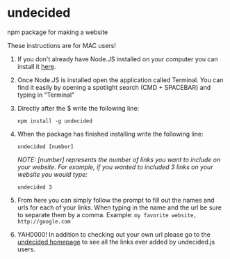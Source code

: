 # undecided
npm package for making a website

These instructions are for MAC users!

1. If you don't already have Node.JS installed on your computer you can install it <a href="https://nodejs.org/en/">here</a>.

2. Once Node.JS is installed open the application called Terminal. You can find it easily by opening a spotlight search (CMD + SPACEBAR) and typing in "Terminal"

3. Directly after the $ write the following line:

   ```npm install -g undecided```
   
4. When the package has finished installing write the following line:

    ```undecided [number]```
    
    _NOTE: [number] represents the number of links you want to include on your website. 
    For example, if you wanted to included 3 links on your website you would type:_
 
    ```undecided 3```
    
 5. From here you can simply follow the prompt to fill out the names and urls for each of your links. When typing in the name and the url be sure to separate them by a comma.
    Example:
     ```my favorite website, http://google.com```
 
 6. YAH0000! In addition to checking out your own url please go to the <a href="https://desolate-scrubland-97851.herokuapp.com/">undecided homepage</a> to see all the links ever added by undecided.js users.

